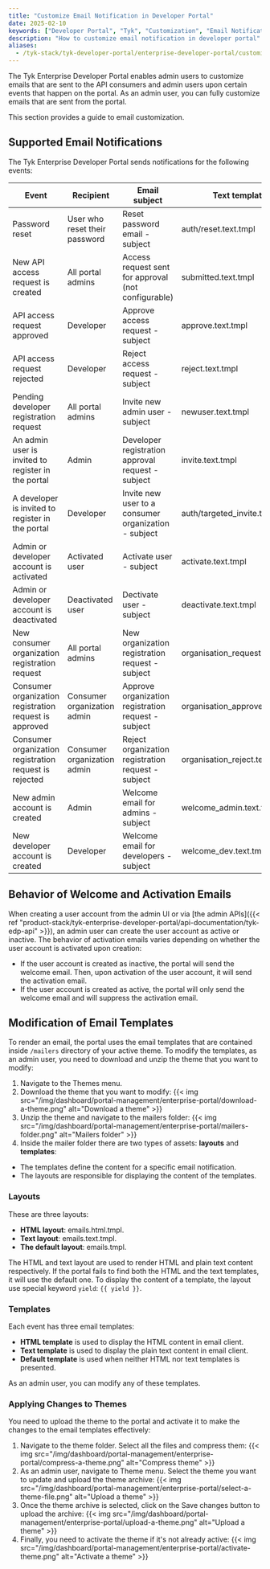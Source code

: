 ```yaml
---
title: "Customize Email Notification in Developer Portal"
date: 2025-02-10
keywords: ["Developer Portal", "Tyk", "Customization", "Email Notification"]
description: "How to customize email notification in developer portal"
aliases:
  - /tyk-stack/tyk-developer-portal/enterprise-developer-portal/customise-enterprise-portal/full-customisation/email-customization
---
```


The Tyk Enterprise Developer Portal enables admin users to customize emails that are sent to the API consumers and admin users upon certain events that happen on the portal.
As an admin user, you can fully customize emails that are sent from the  portal.

This section provides a guide to email customization.

## Supported Email Notifications

The Tyk Enterprise Developer Portal sends notifications for the following events:

| Event                                                  | Recipient                     | Email subject                                        | Text template                  | HTML template                  | Default template          |
|--------------------------------------------------------|-------------------------------|------------------------------------------------------|--------------------------------|--------------------------------|---------------------------|
| Password reset                                         | User who reset their password | Reset password email - subject                       | auth/reset.text.tmpl           | auth/reset.html.tmpl           | auth/reset.tmpl           |
| New API access request is created                      | All portal admins             | Access request sent for approval (not configurable)  | submitted.text.tmpl            | submitted.html.tmpl            | submitted.tmpl            |
| API access request approved                            | Developer                     | Approve access request - subject                     | approve.text.tmpl              | approve.html.tmpl              | approve.tmpl              |
| API access request rejected                            | Developer                     | Reject access request - subject                      | reject.text.tmpl               | reject.html.tmpl               | reject.tmpl               |
| Pending developer registration request                 | All portal admins             | Invite new admin user - subject                      | newuser.text.tmpl              | newuser.html.tmpl              | newuser.tmpl              |
| An admin user is invited to register in the portal     | Admin                         | Developer registration approval request - subject    | invite.text.tmpl               | invite.html.tmpl               | invite.tmpl               |
| A developer is invited to register in the portal       | Developer                     | Invite new user to a consumer organization - subject | auth/targeted_invite.text.tmpl | auth/targeted_invite.html.tmpl | auth/targeted_invite.tmpl |
| Admin or developer account is activated                | Activated user                | Activate user - subject                              | activate.text.tmpl             | activate.html.tmpl             | activate.tmpl             |
| Admin or developer account is deactivated              | Deactivated user              | Dectivate user - subject                             | deactivate.text.tmpl           | deactivate.html.tmpl           | deactivate.tmpl           |
| New consumer organization registration request         | All portal admins             | New organization registration request - subject      | organisation_request.text.tmpl | organisation_request.html.tmpl | organisation_request.tmpl |
| Consumer organization registration request is approved | Consumer organization admin   | Approve organization registration request - subject  | organisation_approve.text.tmpl | organisation_approve.html.tmpl | organisation_approve.tmpl |
| Consumer organization registration request is rejected | Consumer organization admin   | Reject organization registration request - subject   | organisation_reject.text.tmpl  | organisation_reject.html.tmpl  | organisation_reject.tmpl  |
| New admin account is created                           | Admin                         | Welcome email for admins - subject                   | welcome_admin.text.tmpl        | welcome_admin.html.tmpl        | welcome_admin.tmpl        |
| New developer account is created                       | Developer                     | Welcome email for developers - subject               | welcome_dev.text.tmpl          | welcome_dev.html.tmpl          | welcome_dev.tmpl          |


## Behavior of Welcome and Activation Emails

When creating a user account from the admin UI or via [the admin APIs]({{< ref "product-stack/tyk-enterprise-developer-portal/api-documentation/tyk-edp-api" >}}), an admin user can create the user account as active or inactive.
The behavior of activation emails varies depending on whether the user account is activated upon creation:
- If the user account is created as inactive, the portal will send the welcome email. Then, upon activation of the user account, it will send the activation email.
- If the user account is created as active, the portal will only send the welcome email and will suppress the activation email.

## Modification of Email Templates

To render an email, the portal uses the email templates that are contained inside `/mailers` directory of your active theme.
To modify the templates, as an admin user, you need to download and unzip the theme that you want to modify:
1. Navigate to the Themes menu.
2. Download the theme that you want to modify:
   {{< img src="/img/dashboard/portal-management/enterprise-portal/download-a-theme.png" alt="Download a theme" >}}
3. Unzip the theme and navigate to the mailers folder:
   {{< img src="/img/dashboard/portal-management/enterprise-portal/mailers-folder.png" alt="Mailers folder" >}}
4. Inside the mailer folder there are two types of assets: **layouts** and **templates**:
- The templates define the content for a specific email notification.
- The layouts are responsible for displaying the content of the templates.

### Layouts

These are three layouts:
* **HTML layout**: emails.html.tmpl.
* **Text layout**: emails.text.tmpl.
* **The default layout**: emails.tmpl.

The HTML and text layout are used to render HTML and plain text content respectively. If the portal fails to find both the HTML and the text templates, it will use the default one.
To display the content of a template, the layout use special keyword `yield`: `{{ yield }}`.

### Templates

Each event has three email templates:
* **HTML template** is used to display the HTML content in email client.
* **Text template** is used to display the plain text content in email client.
* **Default template** is used when neither HTML nor text templates is presented.

As an admin user, you can modify any of these templates.

### Applying Changes to Themes

You need to upload the theme to the portal and activate it to make the changes to the email templates effectively:
1. Navigate to the theme folder. Select all the files and compress them:
   {{< img src="/img/dashboard/portal-management/enterprise-portal/compress-a-theme.png" alt="Compress theme" >}}
2. As an admin user, navigate to Theme menu. Select the theme you want to update and upload the theme archive:
   {{< img src="/img/dashboard/portal-management/enterprise-portal/select-a-theme-file.png" alt="Upload a theme" >}}
3. Once the theme archive is selected, click on the Save changes button to upload the archive:
   {{< img src="/img/dashboard/portal-management/enterprise-portal/upload-a-theme.png" alt="Upload a theme" >}}
4. Finally, you need to activate the theme if it's not already active:
   {{< img src="/img/dashboard/portal-management/enterprise-portal/activate-theme.png" alt="Activate a theme" >}}
